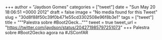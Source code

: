 
+++
author = "Jaydson Gomes"
categories = ["tweet"]
date = "Sun May 20 18:06:51 +0000 2012"
draft = false
image = "No media found for this Tweet"
slug = "30d8f88f50c39f0b471e55cd3302508e96f8b3e1"
tags = ["tweet"]
title = """Palestra sobre #Boot2Geck..."""
tweet = true
tweet_url = "https://twitter.com/jaydson/status/204271985797251073"
+++
Palestra sobre #Boot2Gecko agora na #JSConfAR
